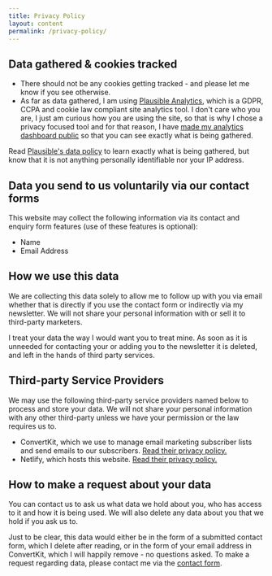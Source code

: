 ```yaml
---
title: Privacy Policy
layout: content
permalink: /privacy-policy/
---
```


## Data gathered & cookies tracked

- There should not be any cookies getting tracked - and please let me know if you see otherwise.
- As far as data gathered, I am using [Plausible Analytics](https://plausible.io/), which is a GDPR, CCPA and cookie law compliant site analytics tool. I don't care who you are, I just am curious how you are using the site, so that is why I chose a privacy focused tool and for that reason, I have [made my analytics dashboard public](https://plausible.io/andrewm.codes) so that you can see exactly what is being gathered.

Read [Plausible's data policy](https://plausible.io/data-policy) to learn exactly what is being gathered, but know that it is not anything personally identifiable nor your IP address.

## Data you send to us voluntarily via our contact forms

This website may collect the following information via its contact and enquiry form features (use of these features is optional):

- Name
- Email Address

## How we use this data

We are collecting this data solely to allow me to follow up with you via email whether that is directly if you use the contact form or indirectly via my newsletter. We will not share your personal information with or sell it to third-party marketers.

I treat your data the way I would want you to treat mine. As soon as it is unneeded for contacting your or adding you to the newsletter it is deleted, and left in the hands of third party services.

## Third-party Service Providers

We may use the following third-party service providers named below to process and store your data. We will not share your personal information with any other third-party unless we have your permission or the law requires us to.

- ConvertKit, which we use to manage email marketing subscriber lists and send emails to our subscribers. [Read their privacy policy.](https://convertkit.com/privacy)
- Netlify, which hosts this website. [Read their privacy policy.](https://www.netlify.com/privacy/)

## How to make a request about your data

You can contact us to ask us what data we hold about you, who has access to it and how it is being used. We will also delete any data about you that we hold if you ask us to.

Just to be clear, this data would either be in the form of a submitted contact form, which I delete after reading, or in the form of your email address in ConvertKit, which I will happily remove - no questions asked. To make a request regarding data, please contact me via the [contact form](/contact).
